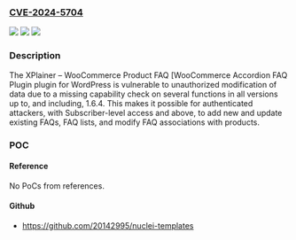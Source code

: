 ### [CVE-2024-5704](https://cve.mitre.org/cgi-bin/cvename.cgi?name=CVE-2024-5704)
![](https://img.shields.io/static/v1?label=Product&message=XPlainer%20%E2%80%93%20WooCommerce%20Product%20FAQ%20%5BWooCommerce%20Accordion%20FAQ%20Plugin%5D&color=blue)
![](https://img.shields.io/static/v1?label=Version&message=*%3C%3D%201.6.4%20&color=brighgreen)
![](https://img.shields.io/static/v1?label=Vulnerability&message=CWE-862%20Missing%20Authorization&color=brighgreen)

### Description

The XPlainer – WooCommerce Product FAQ [WooCommerce Accordion FAQ Plugin plugin for WordPress is vulnerable to unauthorized modification of data due to a missing capability check on several functions in all versions up to, and including, 1.6.4. This makes it possible for authenticated attackers, with Subscriber-level access and above, to add new and update existing FAQs, FAQ lists, and modify FAQ associations with products.

### POC

#### Reference
No PoCs from references.

#### Github
- https://github.com/20142995/nuclei-templates

